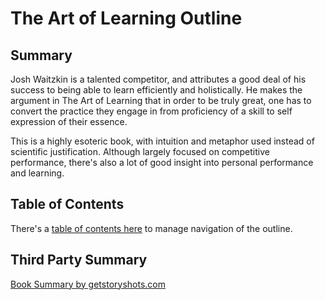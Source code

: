 # The Art of Learning Outline

## Summary

Josh Waitzkin is a talented competitor, and attributes a good deal of his success to being able to learn efficiently and holistically. He makes the argument in The Art of Learning that in order to be truly great, one has to convert the practice they engage in from proficiency of a skill to self expression of their essence.

This is a highly esoteric book, with intuition and metaphor used instead of scientific justification. Although largely focused on competitive performance, there's also a lot of good insight into personal performance and learning.

## Table of Contents

There's a [table of contents here](table-of-contents.md) to manage navigation of the outline.

## Third Party Summary

[Book Summary by getstoryshots.com](https://www.getstoryshots.com/books/the-art-of-learning-summary/)
